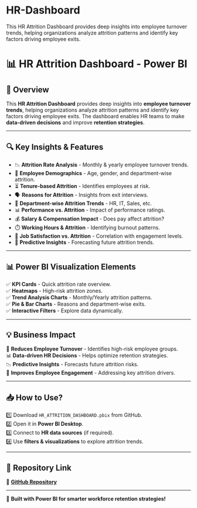 # HR-Dashboard
This HR Attrition Dashboard provides deep insights into employee turnover trends, helping organizations analyze attrition patterns and identify key factors driving employee exits.
# 📊 HR Attrition Dashboard - Power BI  

## 🔹 Overview  
This **HR Attrition Dashboard** provides deep insights into **employee turnover trends**, helping organizations analyze attrition patterns and identify key factors driving employee exits. The dashboard enables HR teams to make **data-driven decisions** and improve **retention strategies**.  

---

## 🔍 Key Insights & Features  
- 📉 **Attrition Rate Analysis** - Monthly & yearly employee turnover trends.  
- 👥 **Employee Demographics** - Age, gender, and department-wise attrition.  
- ⏳ **Tenure-based Attrition** - Identifies employees at risk.  
- 🗣️ **Reasons for Attrition** - Insights from exit interviews.  
- 🏢 **Department-wise Attrition Trends** - HR, IT, Sales, etc.  
- 📊 **Performance vs. Attrition** - Impact of performance ratings.  
- 💰 **Salary & Compensation Impact** - Does pay affect attrition?  
- ⏱️ **Working Hours & Attrition** - Identifying burnout patterns.  
- 🤝 **Job Satisfaction vs. Attrition** - Correlation with engagement levels.  
- 🔮 **Predictive Insights** - Forecasting future attrition trends.  

---

## 📊 Power BI Visualization Elements  
✅ **KPI Cards** - Quick attrition rate overview.  
✅ **Heatmaps** - High-risk attrition zones.  
✅ **Trend Analysis Charts** - Monthly/Yearly attrition patterns.  
✅ **Pie & Bar Charts** - Reasons and department-wise exits.  
✅ **Interactive Filters** - Explore data dynamically.  

---

## 💡 Business Impact  
🚀 **Reduces Employee Turnover** - Identifies high-risk employee groups.  
📊 **Data-driven HR Decisions** - Helps optimize retention strategies.  
📉 **Predictive Insights** - Forecasts future attrition risks.  
👥 **Improves Employee Engagement** - Addressing key attrition drivers.  

---

## 📥 How to Use?  
1️⃣ Download `HR_ATTRITION_DASHBOARD.pbix` from GitHub.  
2️⃣ Open it in **Power BI Desktop**.  
3️⃣ Connect to **HR data sources** (if required).  
4️⃣ Use **filters & visualizations** to explore attrition trends.  

---

## 📎 Repository Link  
🔗 **[GitHub Repository](https://github.com/Anaghapawar10/HR-Dashboard/tree/main)**  

---

🚀 **Built with Power BI for smarter workforce retention strategies!**  

